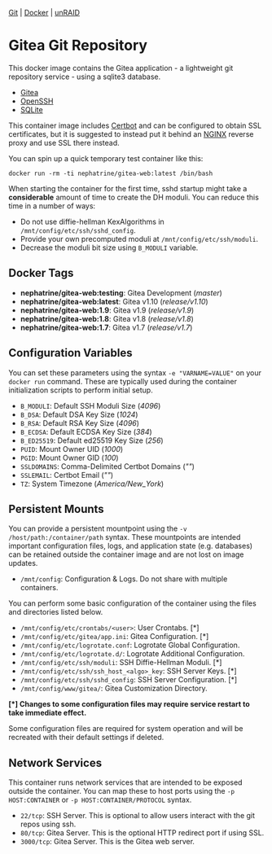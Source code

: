 [Git](https://code.nephatrine.net/nephatrine/docker-gitea-web) |
[Docker](https://hub.docker.com/r/nephatrine/gitea-web/) |
[unRAID](https://code.nephatrine.net/nephatrine/unraid-containers)

# Gitea Git Repository

This docker image contains the Gitea application - a lightweight git repository
service - using a sqlite3 database.

- [Gitea](https://gitea.io/en-us/)
- [OpenSSH](https://openssh.com/)
- [SQLite](https://www.sqlite.org/)

This container image includes [Certbot](https://certbot.eff.org/) and can be
configured to obtain SSL certificates, but it is suggested to instead put it
behind an [NGINX](https://nginx.com/) reverse proxy and use SSL there instead.

You can spin up a quick temporary test container like this:

~~~
docker run -rm -ti nephatrine/gitea-web:latest /bin/bash
~~~

When starting the container for the first time, sshd startup might take a
**considerable** amount of time to create the DH moduli. You can reduce this
time in a number of ways:

- Do not use diffie-hellman KexAlgorithms in ``/mnt/config/etc/ssh/sshd_config``.
- Provide your own precomputed moduli at ``/mnt/config/etc/ssh/moduli``.
- Decrease the moduli bit size using ``B_MODULI`` variable.

## Docker Tags

- **nephatrine/gitea-web:testing**: Gitea Development (*master*)
- **nephatrine/gitea-web:latest**: Gitea v1.10 (*release/v1.10*)
- **nephatrine/gitea-web:1.9**: Gitea v1.9 (*release/v1.9*)
- **nephatrine/gitea-web:1.8**: Gitea v1.8 (*release/v1.8*)
- **nephatrine/gitea-web:1.7**: Gitea v1.7 (*release/v1.7*)

## Configuration Variables

You can set these parameters using the syntax ``-e "VARNAME=VALUE"`` on your
``docker run`` command. These are typically used during the container
initialization scripts to perform initial setup.

- ``B_MODULI``: Default SSH Moduli Size (*4096*)
- ``B_DSA``: Default DSA Key Size (*1024*)
- ``B_RSA``: Default RSA Key Size (*4096*)
- ``B_ECDSA``: Default ECDSA Key Size (*384*)
- ``B_ED25519``: Default ed25519 Key Size (*256*)
- ``PUID``: Mount Owner UID (*1000*)
- ``PGID``: Mount Owner GID (*100*)
- ``SSLDOMAINS``: Comma-Delimited Certbot Domains (*""*)
- ``SSLEMAIL``: Certbot Email (*""*)
- ``TZ``: System Timezone (*America/New_York*)

## Persistent Mounts

You can provide a persistent mountpoint using the ``-v /host/path:/container/path``
syntax. These mountpoints are intended important configuration files, logs,
and application state (e.g. databases) can be retained outside the container
image and are not lost on image updates.

- ``/mnt/config``: Configuration & Logs. Do not share with multiple containers.

You can perform some basic configuration of the container using the files and
directories listed below.

- ``/mnt/config/etc/crontabs/<user>``: User Crontabs. [*]
- ``/mnt/config/etc/gitea/app.ini``: Gitea Configuration. [*]
- ``/mnt/config/etc/logrotate.conf``: Logrotate Global Configuration.
- ``/mnt/config/etc/logrotate.d/``: Logrotate Additional Configuration.
- ``/mnt/config/etc/ssh/moduli``: SSH Diffie-Hellman Moduli. [*]
- ``/mnt/config/etc/ssh/ssh_host_<algo>_key``: SSH Server Keys. [*]
- ``/mnt/config/etc/ssh/sshd_config``: SSH Server Configuration. [*]
- ``/mnt/config/www/gitea/``: Gitea Customization Directory.

**[*] Changes to some configuration files may require service restart to take
immediate effect.**

Some configuration files are required for system operation and will be
recreated with their default settings if deleted.

## Network Services

This container runs network services that are intended to be exposed outside
the container. You can map these to host ports using the ``-p HOST:CONTAINER``
or ``-p HOST:CONTAINER/PROTOCOL`` syntax.

- ``22/tcp``: SSH Server. This is optional to allow users interact with the git repos using ssh.
- ``80/tcp``: Gitea Server. This is the optional HTTP redirect port if using SSL.
- ``3000/tcp``: Gitea Server. This is the Gitea web server.
